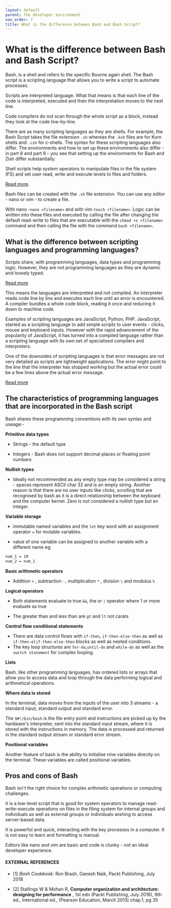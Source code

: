 ```yaml
---
layout: default
parent: The developer environment
nav_order: 7
title: What is the difference between Bash and Bash Script?
---
```


# What is the difference between Bash and Bash Script?

Bash, is a shell and refers to the specific Bourne again shell. The Bash script is a scripting language that allows you to write a script to automate processes.

Scripts are interpreted language. What that means is that each line of the code is interpreted, executed and then the interpretation moves to the next line. 

Code compilers do not scan through the whole script as a block, instead they look at the code line-by-line.

There are as many scripting languages as they are shells. For example, the Bash Script takes the file extension `.sh` whereas the `.ksh` files are for Korn shells and `.csh` for c-shells. The syntax for these scripting languages also differ. The environments and how to set up these environments also differ - in part 8 and part 9 - you see that setting up the environments for Bash and Zish differ substantially.

Shell scripts help system operators to manipulate files in the file system (FS) and set user read, write and execute levels to files and folders.

[Read more](https://linuxconfig.org/bash-scripting-vs-shell-scripting).

Bash files can be created with the `.sh` file extension. You can use any editor - nano or vim - to create a file. 

With nano -`nano <filename>` and with vim `touch <filename>`. Logic can be written into these files and executed by calling the file after changing the default read-write to files that are executable with the `chmod +x <filename>` command and then calling the file with the command `bash <filename>`.


## What is the difference between scripting languages and programming languages?

Scripts share, with programming languages, data types and programming logic. However, they are not programming languages as they are dynamic and loosely typed.

[Read more](https://pages.cs.wisc.edu/~deppeler/tutorials/scripting/)

This means the languages are interpreted and not compiled. An interpreter reads code line by line and executes each line until an error is encountered. A compiler bundles a whole code block, reading it once and reducing it down to machine code.

Examples of scripting languages are JavaScript, Python, PHP. JavaScript, started as a scripting language to add simple scripts to user events - clicks, mouse and keyboard inputs. However with the rapid advancement of the popularity of JavaScript, it has turned into a compiled language rather than a scripting language with its own set of specialised compilers and interpreters.

One of the downsides of scripting languages is that error messages are not very detailed as scripts are lightweight applications. The error might point to the line that the interpreter has stopped working but the actual error could be a few lines above the actual error message.

[Read more](https://www.geeksforgeeks.org/whats-the-difference-between-scripting-and-programming-languages/)


## The characteristics of programming languages that are incorporated in the Bash script

Bash shares these programming conventions with its own syntax and useage:-

__Primitive data types__

- Strings - the default type 

- Integers - Bash does not support decimal places or floating point numbers


__Nullish types__

- Ideally not recommended as any empty type may be considered a string - spaces represent ASCII char 32 and is an empty string. Another reason is that there are no user inputs like clicks, scrolling that are recognised by bash as it is a direct relationship between the keyboard and the computer kernel. Zero is not considered a nullish type but an integer.

__Variable storage__

- immutable named variables and the `let` key word with an assignment operator `=` for mutable variables.

- value of one variable can be assigned to another variable with a different name eg: 
```.sh
num_1 = 10 
num_2 = num_1
```

__Basic arithmetic operators__

- Addition `+` , subtraction `-`, multiplication `*` , division `\` and modulus `%`

__Logical operators__

- Both statements evaluate to true `&&`, the or `|` operator where 1 or more evaluate as true

- The greater than and less than are `gt` and `lt` not carats


__Control flow conditional statements__

- There are data control flows with `if-then`, `if-then-else-then` as well as `if-then-elif-then-else-then` blocks as well as nested conditions.
- The key loop structures are `for-do`,`until-do` and `while-do` as well as the `switch statement` for complex looping.


__Lists__

Bash. like other programming languages, has ordered lists or arrays that allow you to access data and loop through the data performing logical and arithmetical operations.

__Where data is stored__

In the terminal, data moves from the inputs of the user into 3 streams - a standard input, standard output and standard error.

The `$#!/bin/bash` is the file entry point and instructions are picked up by the hardware's interpreter, sent into the standard input stream, where it is stored with the instructions in memory. The data is processed and returned in the standard output stream or standard error stream.

__Positional variables__

Another feature of bash is the ability to initialise nine variables directly on the terminal. These variables are called positional variables.

## Pros and cons of Bash

Bash isn't the right choice for complex arithmetic operations or computing challenges.

It is a low-level script that is good for system operators to manage read-write-execute operations on files in the filing system for internal groups and individuals as well as external groups or individuals wishing to access server-based data.

It is powerful and quick, interacting with the key processes in a computer. It is not easy to learn and formatting is manual.

Editors like nano and vim are basic and code is clunky - not an ideal developer experience.

#### EXTERNAL REFERENCES

- [1] _Bash Cookbook:_ Ron Brash, Ganesh Naik, Packt Publishing, July 2018

- [2] Stallings W & Mohan R, __Computer organization and architecture: designing for performance__ , 1st edn (Packt Publishing, July 2018), 9th ed., International ed., (Pearson Education, March 2013) chap.1, pg 35
